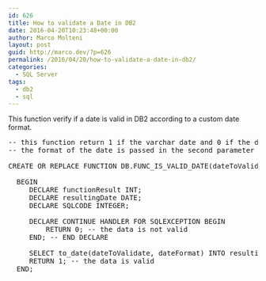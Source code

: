 ```yaml
---
id: 626
title: How to validate a Date in DB2
date: 2016-04-20T10:23:48+00:00
author: Marco Molteni
layout: post
guid: http://marco.dev/?p=626
permalink: /2016/04/20/how-to-validate-a-date-in-db2/
categories:
  - SQL Server
tags:
  - db2
  - sql
---
```

This function verify if a date is valid in DB2 according to a custom date format.

<pre class="brush: sql; title: ; notranslate" title="">-- this function return 1 if the varchar date and 0 if the date is not valid
-- the format of the date is passed in the second parameter (ex. mm/dd/yyyy)

CREATE OR REPLACE FUNCTION DB.FUNC_IS_VALID_DATE(dateToValidate VARCHAR(20), dateFormat VARCHAR(20)) RETURNS INTEGER

  BEGIN
     DECLARE functionResult INT;
     DECLARE resultingDate DATE;
     DECLARE SQLCODE INTEGER;

     DECLARE CONTINUE HANDLER FOR SQLEXCEPTION BEGIN
         RETURN 0; -- the data is not valid
     END; -- END DECLARE

     SELECT to_date(dateToValidate, dateFormat) INTO resultingDate FROM SYSIBM.SYSDUMMY1;
     RETURN 1; -- the data is valid
  END;
</pre>